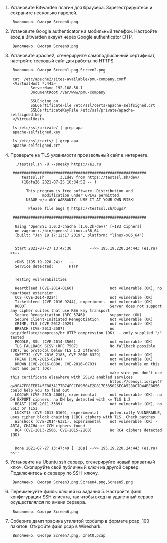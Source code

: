 1. Установите Bitwarden плагин для браузера. Зарегестрируйтесь и сохраните несколько паролей.
		
		Выполнено. Смотри Screen8.png
		
2. Установите Google authenticator на мобильный телефон. Настройте вход в Bitwarden акаунт через Google authenticator OTP.

		Выполнено. Смотри Screen9.png

3. Установите apache2, сгенерируйте самоподписанный сертификат, настройте тестовый сайт для работы по HTTPS.
	
		Выполнено. Смотри Screen1.png,Screen2.png 
		
		cat  /etc/apache2/sites-available/pmu-company.conf
		<VirtualHost *:443>
				ServerName 192.168.56.1
				DocumentRoot /var/www/pmu-company

				SSLEngine on
				SSLCertificateFile /etc/ssl/certs/apache-selfsigned.crt
				SSLCertificateKeyFile /etc/ssl/private/apache-selfsigned.key
		</VirtualHost>
		
		ls /etc/ssl/private/ | grep apa
		apache-selfsigned.key
		
		ls /etc/ssl/certs/ | grep apa
		apache-selfsigned.crt
		
4. Проверьте на TLS уязвимости произвольный сайт в интернете.

		 ./testssl.sh -U --sneaky https://e1.ru

		###########################################################
			testssl.sh       3.1dev from https://testssl.sh/dev/
			(18dfa26 2021-07-25 16:34:58 -- )

			  This program is free software. Distribution and
					 modification under GPLv2 permitted.
			  USAGE w/o ANY WARRANTY. USE IT AT YOUR OWN RISK!

			   Please file bugs @ https://testssl.sh/bugs/

		###########################################################

		 Using "OpenSSL 1.0.2-chacha (1.0.2k-dev)" [~183 ciphers]
		 on vagrant:./bin/openssl.Linux.x86_64
		 (built: "Jan 18 17:12:17 2019", platform: "linux-x86_64")


		 Start 2021-07-27 13:47:30        -->> 195.19.220.24:443 (e1.ru) <<--

		 rDNS (195.19.220.24):   --
		 Service detected:       HTTP


		 Testing vulnerabilities

		 Heartbleed (CVE-2014-0160)                not vulnerable (OK), no heartbeat extension
		 CCS (CVE-2014-0224)                       not vulnerable (OK)
		 Ticketbleed (CVE-2016-9244), experiment.  not vulnerable (OK)
		 ROBOT                                     Server does not support any cipher suites that use RSA key transport
		 Secure Renegotiation (RFC 5746)           supported (OK)
		 Secure Client-Initiated Renegotiation     not vulnerable (OK)
		 CRIME, TLS (CVE-2012-4929)                not vulnerable (OK)
		 BREACH (CVE-2013-3587)                    no gzip/deflate/compress/br HTTP compression (OK)  - only supplied "/" tested
		 POODLE, SSL (CVE-2014-3566)               not vulnerable (OK)
		 TLS_FALLBACK_SCSV (RFC 7507)              No fallback possible (OK), no protocol below TLS 1.2 offered
		 SWEET32 (CVE-2016-2183, CVE-2016-6329)    not vulnerable (OK)
		 FREAK (CVE-2015-0204)                     not vulnerable (OK)
		 DROWN (CVE-2016-0800, CVE-2016-0703)      not vulnerable on this host and port (OK)
												   make sure you don't use this certificate elsewhere with SSLv2 enabled services
												   https://censys.io/ipv4?q=9F47FF8FEB745F883A177B74FCCF09604E2D817E335026FCA5280C7D44BE8656 could help you to find out
		 LOGJAM (CVE-2015-4000), experimental      not vulnerable (OK): no DH EXPORT ciphers, no DH key detected with <= TLS 1.2
		 BEAST (CVE-2011-3389)                     not vulnerable (OK), no SSL3 or TLS1
		 LUCKY13 (CVE-2013-0169), experimental     potentially VULNERABLE, uses cipher block chaining (CBC) ciphers with TLS. Check patches
		 Winshock (CVE-2014-6321), experimental    not vulnerable (OK) - ARIA, CHACHA or CCM ciphers found
		 RC4 (CVE-2013-2566, CVE-2015-2808)        no RC4 ciphers detected (OK)


		 Done 2021-07-27 13:47:49 [  20s] -->> 195.19.220.24:443 (e1.ru) <<--

5. Установите на Ubuntu ssh сервер, сгенерируйте новый приватный ключ. Скопируйте свой публичный ключ на другой сервер. Подключитесь к серверу по SSH-ключу.
 
		Выполнено. Смотри Screen3.png,Screen4.png,Screen5.png
		
6. Переименуйте файлы ключей из задания 5. Настройте файл конфигурации SSH клиента, так чтобы вход на удаленный сервер осуществлялся по имени сервера.

		Выполнено. Смотри Screen6.png

7. Соберите дамп трафика утилитой tcpdump в формате pcap, 100 пакетов. Откройте файл pcap в Wireshark.

		Выполнено. Смотри Screen7.png, pnet0.pcap
		